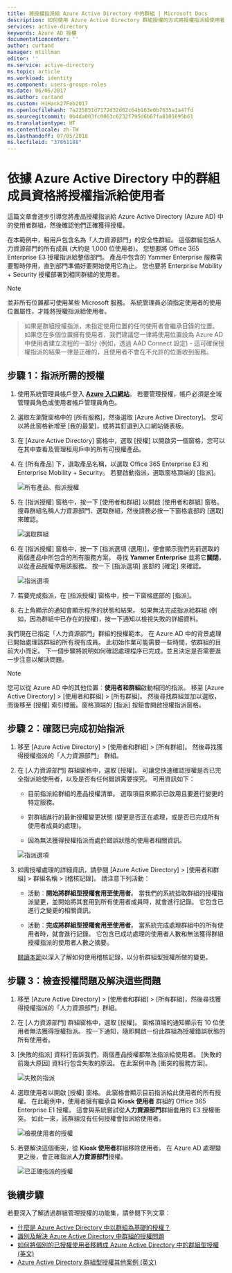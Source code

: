 ```yaml
---
title: 將授權指派給 Azure Active Directory 中的群組 | Microsoft Docs
description: 如何使用 Azure Active Directory 群組授權的方式將授權指派給使用者
services: active-directory
keywords: Azure AD 授權
documentationcenter: ''
author: curtand
manager: mtillman
editor: ''
ms.service: active-directory
ms.topic: article
ms.workload: identity
ms.component: users-groups-roles
ms.date: 06/05/2017
ms.author: curtand
ms.custom: H1Hack27Feb2017
ms.openlocfilehash: 7a235851d7172d32d62c64b163e0b7635a1a47fd
ms.sourcegitcommit: 0b4da003fc0063c6232f795d6b67fa8101695b61
ms.translationtype: HT
ms.contentlocale: zh-TW
ms.lasthandoff: 07/05/2018
ms.locfileid: "37861188"
---
```

# <a name="assign-licenses-to-users-by-group-membership-in-azure-active-directory"></a>依據 Azure Active Directory 中的群組成員資格將授權指派給使用者

這篇文章會逐步引導您將產品授權指派給 Azure Active Directory (Azure AD) 中的使用者群組，然後確認他們正確獲得授權。

在本範例中，租用戶包含名為「人力資源部門」的安全性群組。 這個群組包括人力資源部門的所有成員 (大約是 1,000 位使用者)。 您想要將 Office 365 Enterprise E3 授權指派給整個部門。 產品中包含的 Yammer Enterprise 服務需要暫時停用，直到部門準備好要開始使用它為止。 您也要將 Enterprise Mobility + Security 授權部署到相同群組的使用者。

> [!NOTE]
> 並非所有位置都可使用某些 Microsoft 服務。 系統管理員必須指定使用者的使用位置屬性，才能將授權指派給使用者。

> 如果是群組授權指派，未指定使用位置的任何使用者會繼承目錄的位置。 如果您在多個位置擁有使用者，我們建議您一律將使用位置設為 Azure AD 中使用者建立流程的一部分 (例如，透過 AAD Connect 設定) - 這可確保授權指派的結果一律是正確的，且使用者不會在不允許的位置收到服務。

## <a name="step-1-assign-the-required-licenses"></a>步驟 1︰指派所需的授權

1. 使用系統管理員帳戶登入 [**Azure 入口網站**](https://portal.azure.com)。 若要管理授權，帳戶必須是全域管理員角色或使用者帳戶管理員角色。

2. 選取左瀏覽窗格中的 [所有服務]，然後選取 [Azure Active Directory]。 您可以將此窗格新增至 [我的最愛]，或將其釘選到入口網站儀表板。

3. 在 [Azure Active Directory] 窗格中，選取 [授權] 以開啟另一個窗格，您可以在其中查看及管理租用戶中的所有可授權產品。

4. 在 [所有產品] 下，選取產品名稱，以選取 Office 365 Enterprise E3 和 Enterprise Mobility + Security。 若要啟動指派，選取窗格頂端的 [指派]。

   ![所有產品、指派授權](./media/licensing-groups-assign/all-products-assign.png)

5. 在 [指派授權] 窗格中，按一下 [使用者和群組] 以開啟 [使用者和群組] 窗格。 搜尋群組名稱人力資源部門、選取群組，然後請務必按一下窗格底部的 [選取] 來確認。

   ![選取群組](./media/licensing-groups-assign/select-a-group.png)

6. 在 [指派授權] 窗格中，按一下 [指派選項 (選用)]，便會顯示我們先前選取的兩個產品中所包含的所有服務方案。 尋找 **Yammer Enterprise** 並將它**關閉**，以從產品授權停用該服務。 按一下 [指派選項] 底部的 [確定] 來確認。

   ![指派選項](./media/licensing-groups-assign/assignment-options.png)

7. 若要完成指派，在 [指派授權] 窗格中，按一下窗格底部的 [指派]。

8. 右上角顯示的通知會顯示程序的狀態和結果。 如果無法完成指派給群組 (例如，因為群組中已存在的授權)，按一下通知以檢視失敗的詳細資料。

我們現在已指定「人力資源部門」群組的授權範本。 在 Azure AD 中的背景處理已開始處理該群組的所有現有成員。 此初始作業可能需要一些時間，依群組的目前大小而定。 下一個步驟將說明如何確認處理程序已完成，並且決定是否需要進一步注意以解決問題。

> [!NOTE]
> 您可以從 Azure AD 中的其他位置︰**使用者和群組**啟動相同的指派。 移至 [Azure Active Directory] > [使用者和群組] > [所有群組]。 然後尋找群組並加以選取，而後移至 [授權] 索引標籤。窗格頂端的 [指派] 按鈕會開啟授權指派窗格。

## <a name="step-2-verify-that-the-initial-assignment-has-finished"></a>步驟 2︰確認已完成初始指派

1. 移至 [Azure Active Directory] > [使用者和群組] > [所有群組]。 然後尋找獲得授權指派的「人力資源部門」 群組。

2. 在 [人力資源部門] 群組窗格中，選取 [授權]。 可讓您快速確認授權是否已完全指派給使用者，以及是否有任何錯誤需要探究。 可用資訊如下：

   - 目前指派給群組的產品授權清單。 選取項目來顯示已啟用且要進行變更的特定服務。

   - 對群組進行的最新授權變更狀態 (變更是否正在處理，或是否已完成所有使用者成員的處理)。

   - 因為無法獲得授權指派而處於錯誤狀態的使用者相關資訊。

   ![指派選項](./media/licensing-groups-assign/assignment-errors.png)

3. 如需授權處理的詳細資訊，請參閱 [Azure Active Directory] > [使用者和群組] > 群組名稱 > [稽核記錄]。 請注意下列活動：

   - 活動︰**開始將群組型授權套用至使用者**。 當我們的系統拾取群組的授權指派變更，並開始將其套用到所有使用者成員時，就會進行記錄。 它包含已進行之變更的相關資訊。

   - 活動︰**完成將群組型授權套用至使用者**。 當系統完成處理群組中的所有使用者時，就會進行記錄。 它包含已成功處理的使用者人數和無法獲得群組授權指派的使用者人數之摘要。

   [閱讀本節](licensing-group-advanced.md#use-audit-logs-to-monitor-group-based-licensing-activity)以深入了解如何使用稽核記錄，以分析群組型授權所做的變更。

## <a name="step-3-check-for-license-problems-and-resolve-them"></a>步驟 3︰檢查授權問題及解決這些問題

1. 移至 [Azure Active Directory] > [使用者和群組] > [所有群組]，然後尋找獲得授權指派的「人力資源部門」群組。
2. 在 [人力資源部門] 群組窗格中，選取 [授權]。 窗格頂端的通知顯示有 10 位使用者無法獲得授權指派。 按一下通知，隨即開啟一份此群組為授權錯誤狀態的所有使用者。
3. [失敗的指派] 資料行告訴我們，兩個產品授權都無法指派給使用者。 [失敗的前幾大原因] 資料行包含失敗的原因。 在此案例中為 [衝突的服務方案]。

   ![失敗的指派](./media/licensing-groups-assign/failed-assignments.png)

4. 選取使用者以開啟 [授權] 窗格。 此窗格會顯示目前指派給此使用者的所有授權。 在此範例中，使用者擁有繼承自 **Kiosk 使用者** 群組的 Office 365 Enterprise E1 授權。 這會與系統嘗試從**人力資源部門**群組套用的 E3 授權衝突。 如此一來，該群組沒有任何授權會指派給使用者。

   ![檢視使用者的授權](./media/licensing-groups-assign/user-license-view.png)

5. 若要解決這個衝突，從 **Kiosk 使用者**群組移除使用者。 在 Azure AD 處理變更之後，會正確指派**人力資源部門**授權。

   ![已正確指派的授權](./media/licensing-groups-assign/license-correctly-assigned.png)

## <a name="next-steps"></a>後續步驟

若要深入了解透過群組管理授權的功能集，請參閱下列文章：

* [什麼是 Azure Active Directory 中以群組為基礎的授權？](../fundamentals/active-directory-licensing-whatis-azure-portal.md)
* [識別及解決 Azure Active Directory 中群組的授權問題](licensing-groups-resolve-problems.md)
* [如何將個別的已授權使用者移轉成 Azure Active Directory 中的群組型授權 (英文)](licensing-groups-migrate-users.md)
* [Azure Active Directory 群組型授權其他案例 (英文)](../active-directory-licensing-group-advanced.md)
